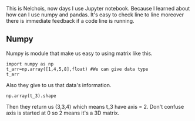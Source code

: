 This is Nelchois, now days I use Jupyter notebook. Because I learned about how can I use numpy and pandas. It's easy to check line to line moreover there is immediate feedback if a code line is running.
## Numpy
Numpy is module that make us easy to using matrix like this.
```
import numpy as np
t_arr=np.array([1,4,5,8],float) #We can give data type
t_arr
``` 
Also they give to us that data's information.
```t_3=[[[1,2,5,8],[4,5,6,7],[6,7,8,9]],[[1,2,5,8],[4,5,6,7],[6,7,8,9]],[[1,2,5,8],[4,5,6,7],[6,7,8,9]]]
np.array(t_3).shape
```
Then they return us (3,3,4) which means t_3 have axis = 2. 
Don't confuse axis is started at 0 so 2 means it's a 3D matrix.